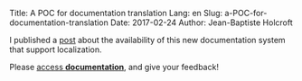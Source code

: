 Title: A POC for documentation translation
Lang: en
Slug: a-POC-for-documentation-translation
Date: 2017-02-24
Author: Jean-Baptiste Holcroft

I published a [post](https://forum.yunohost.org/t/building-an-internationalization-friendly-project-documentation/2535) about the availability of this new documentation system that support localization.

Please [access **documentation**]({filename}/pages/docs.md), and give your feedback!
